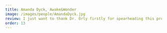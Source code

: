 ```yaml
---
title: Amanda Dyck, Awake&Wonder
image: /images/people/AmandaDyck.jpg
review: I just want to thank Dr. Orly firstly for spearheading this program, this incredible program. There are a lot of courses out there that one can take and it's hard to siphon through it all. From Lab 2 Fulfillment, you have offered me learning that I feel I couldn't have gotten anywhere else all in one place, right from the idea to the delivery. I can't thank you enough for bringing this knowledge to me and to all of us. It's an incredible learning opportunity for me.
order: 13
---
```

